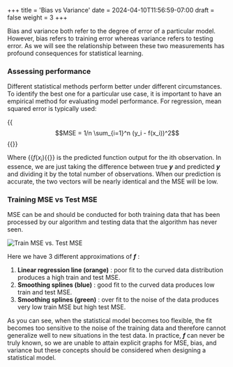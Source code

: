 +++
title = 'Bias vs Variance'
date = 2024-04-10T11:56:59-07:00
draft = false
weight = 3 
+++

Bias and variance both refer to the degree of error of a particular model. However, bias refers to training error whereas variance refers to testing error. As we will see the relationship between these two measurements has profound consequences for statistical learning.

### Assessing performance

Different statistical methods perform better under different circumstances. To identify the best one for a particular use case, it is important to have an empirical method for evaluating model performance. For regression, mean squared error is typically used:

{{<math>}}$$MSE = 1/n \sum_{i=1}^n (y_i - f(x_i))^2$${{</math>}}

Where {{<math>}}$f(x_i)${{</math>}} is the predicted function output for the ith observation. In essence, we are just taking the difference between true ***y*** and predicted ***y*** and dividing it by the total number of observations. When our prediction is accurate, the two vectors will be nearly identical and the MSE will be low.

### Training MSE vs Test MSE

MSE can be and should be conducted for both training data that has been processed by our algorithm and testing data that the algorithm has never seen. 

![Train MSE vs. Test MSE](/Intro_to_Statistical_Learning/images/testMSE_vs_trainMSE.jpg)

Here we have 3 different approximations of ***f*** :

1. **Linear regression line (orange)** : poor fit to the curved data distribution produces a high train and test MSE.
2. **Smoothing splines (blue)** : good fit to the curved data produces low train and test MSE.
3. **Smoothing splines (green)** : over fit to the noise of the data produces very low train MSE but high test MSE.

As you can see, when the statistical model becomes too flexible, the fit becomes too sensitive to the noise of the training data and therefore cannot generalize well to new situations in the test data. In practice, ***f*** can never be truly known, so we are unable to attain explicit graphs for MSE, bias, and variance but these concepts should be considered when designing a statistical model.